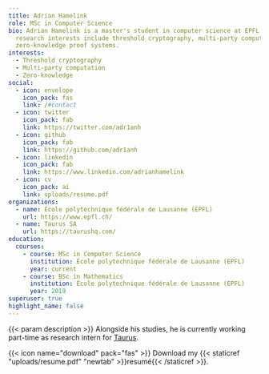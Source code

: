 ```yaml
---
title: Adrian Hamelink
role: MSc in Computer Science
bio: Adrian Hamelink is a master's student in computer science at EPFL. His
  research interests include threshold cryptography, multi-party computation and
  zero-knowledge proof systems.
interests:
  - Threshold cryptography
  - Multi-party computation
  - Zero-knowledge
social:
  - icon: envelope
    icon_pack: fas
    link: /#contact
  - icon: twitter
    icon_pack: fab
    link: https://twitter.com/adr1anh
  - icon: github
    icon_pack: fab
    link: https://github.com/adr1anh
  - icon: linkedin
    icon_pack: fab
    link: https://www.linkedin.com/adrianhamelink
  - icon: cv
    icon_pack: ai
    link: uploads/resume.pdf
organizations:
  - name: École polytechnique fédérale de Lausanne (EPFL)
    url: https://www.epfl.ch/
  - name: Taurus SA
    url: https://taurushq.com/
education:
  courses:
    - course: MSc in Computer Science
      institution: École polytechnique fédérale de Lausanne (EPFL)
      year: current
    - course: BSc in Mathematics
      institution: École polytechnique fédérale de Lausanne (EPFL)
      year: 2019
superuser: true
highlight_name: false
---
```


{{< param description >}}
Alongside his studies, he is currently working part-time as research intern for [Taurus](https://www.taurushq.com/).


<!-- Nelson Bighetti is a professor of artificial intelligence at the Stanford AI Lab. His research interests include distributed robotics, mobile computing and programmable matter. He leads the Robotic Neurobiology group, which develops self-reconfiguring robots, systems of self-organizing robots, and mobile sensor networks. -->

{{< icon name="download" pack="fas" >}} Download my {{< staticref "uploads/resume.pdf" "newtab" >}}resumé{{< /staticref >}}.
